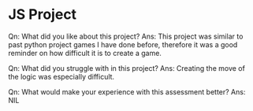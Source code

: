 # JS Project
Qn: What did you like about this project?
Ans: This project was similar to past python project games I have done before, therefore it was a good reminder on how difficult it is to create a game.

Qn: What did you struggle with in this project?
Ans: Creating the move of the logic was especially difficult.

Qn: What would make your experience with this assessment better?
Ans: NIL
